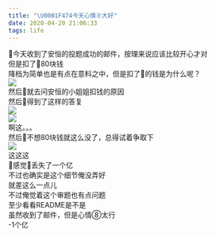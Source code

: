 ```yaml
---
title: "\U0001F474今天心情⑧大好"
date: 2020-04-20 21:06:33
tags: life
---
```

👴今天收到了安恒的投题成功的邮件，按理来说应该比较开心才对<!--more-->  
但是扣了👴80块钱  
降档为简单也是有点在意料之中，但是扣了👴的钱是为什么呢？  
![](chuti1.png)  
然后👴就去问安恒的小姐姐扣钱的原因  
然后👴得到了这样的答复  
![](chuti2.png)  
![](chuti3.png)  
啊这。。。  
然后👴不想80块钱就这么没了，总得试着争取下  
![](chuti4.png)  
这这这  
👴感觉👴丢失了一个亿  
不过也确实是这个细节俺没弄好  
就差这么一点儿  
不过俺觉着这个审题也有点问题  
至少看看README是不是  
虽然收到了邮件，但是心情⑧太行  
-1个亿